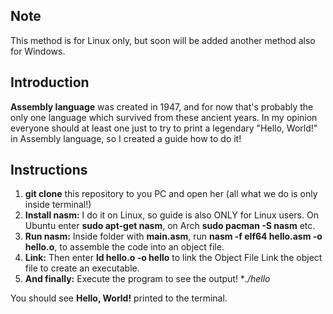 ## Note

This method is for Linux only, but soon will be added another method also for Windows.

## Introduction

**Assembly language** was created in 1947, and for now that's probably the only one language which survived from these ancient years. In my opinion everyone should at least one just to try to print a legendary "Hello, World!" in Assembly language, so I created a guide how to do it!

## Instructions

1. **git clone** this repository to you PC and open her (all what we do is only inside terminal!)
2. **Install nasm:** I do it on Linux, so guide is also ONLY for Linux users. On Ubuntu enter **sudo apt-get nasm**, on Arch **sudo pacman -S nasm** etc.
3. **Run nasm:** Inside folder with **main.asm**, run **nasm -f elf64 hello.asm -o hello.o**, to assemble the code into an object file.
4. **Link:** Then enter **ld hello.o -o hello** to link the Object File Link the object file to create an executable.
5. **And finally:** Execute the program to see the output! **./hello*

You should see **Hello, World!** printed to the terminal.
